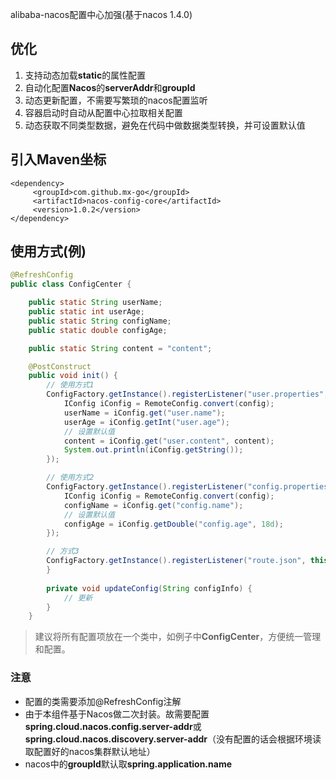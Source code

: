 alibaba-nacos配置中心加强(基于nacos 1.4.0)
## 优化

1. 支持动态加载**static**的属性配置
2. 自动化配置**Nacos**的**serverAddr**和**groupId**
3. 动态更新配置，不需要写繁琐的nacos配置监听
4. 容器启动时自动从配置中心拉取相关配置
5. 动态获取不同类型数据，避免在代码中做数据类型转换，并可设置默认值

## 引入Maven坐标

```properties
<dependency>
     <groupId>com.github.mx-go</groupId>
     <artifactId>nacos-config-core</artifactId>
     <version>1.0.2</version>
</dependency>
```

## 使用方式(例)

```java
@RefreshConfig
public class ConfigCenter {

    public static String userName;
    public static int userAge;
    public static String configName;
    public static double configAge;

    public static String content = "content";

    @PostConstruct
    public void init() {
        // 使用方式1
        ConfigFactory.getInstance().registerListener("user.properties", config -> {
            IConfig iConfig = RemoteConfig.convert(config);
            userName = iConfig.get("user.name");
            userAge = iConfig.getInt("user.age");
            // 设置默认值
            content = iConfig.get("user.content", content);
            System.out.println(iConfig.getString());
        });

        // 使用方式2
        ConfigFactory.getInstance().registerListener("config.properties", config -> {
            IConfig iConfig = RemoteConfig.convert(config);
            configName = iConfig.get("config.name");
            // 设置默认值
            configAge = iConfig.getDouble("config.age", 18d);
        });

        // 方式3
        ConfigFactory.getInstance().registerListener("route.json", this::updateConfig);
        }
                 
        private void updateConfig(String configInfo) {
            // 更新
        }
    }
 ```
                 
> 建议将所有配置项放在一个类中，如例子中**ConfigCenter**，方便统一管理和配置。
                 
### 注意
- 配置的类需要添加@RefreshConfig注解
- 由于本组件基于Nacos做二次封装。故需要配置**spring.cloud.nacos.config.server-addr**或**spring.cloud.nacos.discovery.server-addr**（没有配置的话会根据环境读取配置好的nacos集群默认地址）
- nacos中的**groupId**默认取**spring.application.name**
